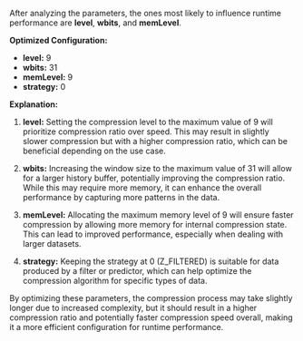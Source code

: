 After analyzing the parameters, the ones most likely to influence runtime performance are **level**, **wbits**, and **memLevel**.

**Optimized Configuration:**
- **level:** 9
- **wbits:** 31
- **memLevel:** 9
- **strategy:** 0

**Explanation:**
1. **level:** Setting the compression level to the maximum value of 9 will prioritize compression ratio over speed. This may result in slightly slower compression but with a higher compression ratio, which can be beneficial depending on the use case.
   
2. **wbits:** Increasing the window size to the maximum value of 31 will allow for a larger history buffer, potentially improving the compression ratio. While this may require more memory, it can enhance the overall performance by capturing more patterns in the data.
   
3. **memLevel:** Allocating the maximum memory level of 9 will ensure faster compression by allowing more memory for internal compression state. This can lead to improved performance, especially when dealing with larger datasets.

4. **strategy:** Keeping the strategy at 0 (Z_FILTERED) is suitable for data produced by a filter or predictor, which can help optimize the compression algorithm for specific types of data.

By optimizing these parameters, the compression process may take slightly longer due to increased complexity, but it should result in a higher compression ratio and potentially faster compression speed overall, making it a more efficient configuration for runtime performance.